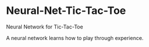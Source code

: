 # Neural-Net-Tic-Tac-Toe
Neural Network for Tic-Tac-Toe

A neural network learns how to play through experience.
